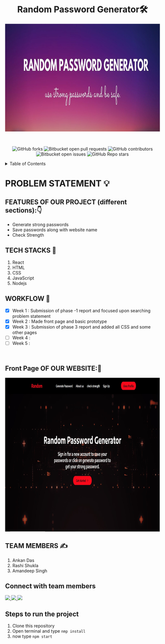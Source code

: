 <h1 align="center">Random Password Generator🛠</h1>

<p align="center">
<img src="./images_header/header.jpg" width="1000" height="350">
</p> 
<br>
<div align="center">
  
![GitHub forks](https://img.shields.io/github/forks/17rashi/random-password-generator?color=blue)
![Bitbucket open pull requests](https://img.shields.io/bitbucket/pr-raw/17rashi/random-password-generator?color=blue)
![GitHub contributors](https://img.shields.io/github/contributors/17rashi/random-password-generator?color=blue)
![Bitbucket open issues](https://img.shields.io/bitbucket/issues/17rashi/random-password-generator?color=blue)
![GitHub Repo stars](https://img.shields.io/github/stars/17rashi/random-password-generator?color=blue)
  
</div>

<!-- TABLE OF CONTENTS -->
<details>
  <summary>Table of Contents</summary>
  <ol>
    <li><a href="https://github.com/17rashi/random-password-generator#problem-statement-">Problem Statement</a></li>
    <li><a href="https://github.com/17rashi/random-password-generator#features-of-our-project-different-sections">Features of our project</a></li>
    <li><a href="https://github.com/17rashi/random-password-generator#tech-stacks-">Tech Stacks</a></li>
    <li><a href="https://github.com/17rashi/random-password-generator#workflow-">Work Flow</a></li>
    <li><a href="https://github.com/17rashi/random-password-generator#front-page-of-our-website">First look of our website</a></li>
    <li><a href="https://github.com/17rashi/random-password-generator#team-members-">Team Members</a></li>
    <li><a href="https://github.com/17rashi/random-password-generator#connect-with-team-members">Connect with team members</a></li>
    <li><a href="https://github.com/17rashi/random-password-generator#steps-to-run-the-project-">How to run the project</a></li>
  </ol>
</details>
  
# PROBLEM STATEMENT 💡




## FEATURES OF OUR PROJECT (different sections):👇
- Generate strong passwords
- Save passwords along with website name
- Check Strength

## TECH STACKS 🛒
1. React
2. HTML
3. CSS
4. JavaScript
5. Nodejs

## WORKFLOW 📃


- [x] Week 1 : Submission of phase -1 report and focused upon searching problem statement
- [x] Week 2 : Made front page and basic prototype
- [x] Week 3 : Submission of phase 3 report and added all CSS and some other pages
- [ ] Week 4 :
- [ ] Week 5 :

<br>

## Front Page OF OUR WEBSITE:🎨
<p align="">
<img src="./images_header/front.JPG" width="900" height="500">
</p> 

## TEAM MEMBERS ✍
1. Ankan Das
2. Rashi Shukla
3. Amandeep Singh

## Connect with team members

<!-- LinkedIn IDs -->

<a href="https://www.linkedin.com/in/rashi-shukla-9b2426200/">
<img src="https://img.shields.io/badge/Rashi-blue?style=flat&logo=linkedin&labelColor=blue">
</a>

<a href="https://www.linkedin.com/in/ankanslittlemind/">
<img src="https://img.shields.io/badge/Ankan-blue?style=flat&logo=linkedin&labelColor=blue">
</a>

<a href="https://www.linkedin.com/in/amandeep-singh-93ba64218">
<img src="https://img.shields.io/badge/Amandeep-blue?style=flat&logo=linkedin&labelColor=blue">
</a>

## Steps to run the project
1. Clone this repository 
2. Open terminal and type
`nmp install` 
3. now type `npm start`
